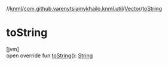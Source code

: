 //[knml](../../../index.md)/[com.github.varenytsiamykhailo.knml.util](../index.md)/[Vector](index.md)/[toString](to-string.md)

# toString

[jvm]\
open override fun [toString](to-string.md)(): [String](https://kotlinlang.org/api/latest/jvm/stdlib/kotlin/-string/index.html)
